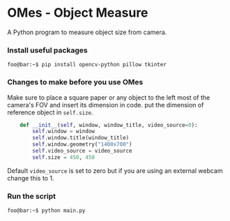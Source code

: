 # OMes - Object Measure

A Python program to measure object size from camera.

### Install useful packages
```console
foo@bar:~$ pip install opencv-python pillow tkinter
```

### Changes to make before you use OMes
Make sure to place a square paper or any object to the left most of the camera's FOV 
and insert its dimension in code. put the dimension of reference object in ```self.size```.
```python
    def __init__(self, window, window_title, video_source=0):
        self.window = window
        self.window.title(window_title)
        self.window.geometry("1400x700")
        self.video_source = video_source
        self.size = 450, 450
```

Default ```video_source``` is set to zero but if you are using an external webcam change this to 1.


### Run the script

```console
foo@bar:~$ python main.py
```
